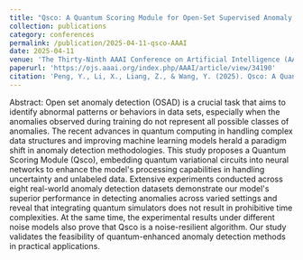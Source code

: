 ```yaml
---
title: "Qsco: A Quantum Scoring Module for Open-Set Supervised Anomaly Detection"
collection: publications
category: conferences
permalink: /publication/2025-04-11-qsco-AAAI
date: 2025-04-11
venue: 'The Thirty-Ninth AAAI Conference on Artificial Intelligence (AAAI-25)'
paperurl: 'https://ojs.aaai.org/index.php/AAAI/article/view/34190'
citation: 'Peng, Y., Li, X., Liang, Z., & Wang, Y. (2025). Qsco: A Quantum Scoring Module for Open-Set Supervised Anomaly Detection. Proceedings of the AAAI Conference on Artificial Intelligence, 39(19), 19884-19894. https://doi.org/10.1609/aaai.v39i19.34190'
---
```

Abstract: Open set anomaly detection (OSAD) is a crucial task that aims to identify abnormal patterns or behaviors in data sets, especially when the anomalies observed during training do not represent all possible classes of anomalies. The recent advances in quantum computing in handling complex data structures and improving machine learning models herald a paradigm shift in anomaly detection methodologies. This study proposes a Quantum Scoring Module (Qsco), embedding quantum variational circuits into neural networks to enhance the model's processing capabilities in handling uncertainty and unlabeled data. Extensive experiments conducted across eight real-world anomaly detection datasets demonstrate our model's superior performance in detecting anomalies across varied settings and reveal that integrating quantum simulators does not result in prohibitive time complexities. At the same time, the experimental results under different noise models also prove that Qsco is a noise-resilient algorithm. Our study validates the feasibility of quantum-enhanced anomaly detection methods in practical applications.

